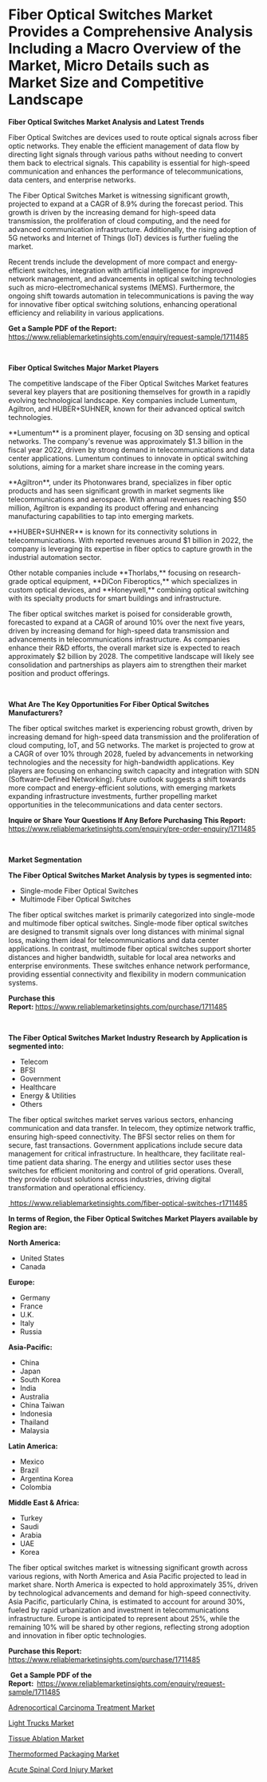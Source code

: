 <p><h1>Fiber Optical Switches Market Provides a Comprehensive Analysis Including a Macro Overview of the Market, Micro Details such as Market Size and Competitive Landscape</h1></p><p><strong>Fiber Optical Switches Market Analysis and Latest Trends</strong></p>
<p><p>Fiber Optical Switches are devices used to route optical signals across fiber optic networks. They enable the efficient management of data flow by directing light signals through various paths without needing to convert them back to electrical signals. This capability is essential for high-speed communication and enhances the performance of telecommunications, data centers, and enterprise networks.</p><p>The Fiber Optical Switches Market is witnessing significant growth, projected to expand at a CAGR of 8.9% during the forecast period. This growth is driven by the increasing demand for high-speed data transmission, the proliferation of cloud computing, and the need for advanced communication infrastructure. Additionally, the rising adoption of 5G networks and Internet of Things (IoT) devices is further fueling the market.</p><p>Recent trends include the development of more compact and energy-efficient switches, integration with artificial intelligence for improved network management, and advancements in optical switching technologies such as micro-electromechanical systems (MEMS). Furthermore, the ongoing shift towards automation in telecommunications is paving the way for innovative fiber optical switching solutions, enhancing operational efficiency and reliability in various applications.</p></p>
<p><strong>Get a Sample PDF of the Report:&nbsp;</strong> <a href="https://www.reliablemarketinsights.com/enquiry/request-sample/1711485?utm_campaign=1731&utm_medium=2&utm_source=Github&utm_content=ia&utm_term=22102024&utm_id=fiber-optical-switches">https://www.reliablemarketinsights.com/enquiry/request-sample/1711485</a></p>
<p>&nbsp;</p>
<p><strong>Fiber Optical Switches Major Market Players</strong></p>
<p><p>The competitive landscape of the Fiber Optical Switches Market features several key players that are positioning themselves for growth in a rapidly evolving technological landscape. Key companies include Lumentum, Agiltron, and HUBER+SUHNER, known for their advanced optical switch technologies.</p><p>**Lumentum** is a prominent player, focusing on 3D sensing and optical networks. The company's revenue was approximately $1.3 billion in the fiscal year 2022, driven by strong demand in telecommunications and data center applications. Lumentum continues to innovate in optical switching solutions, aiming for a market share increase in the coming years.</p><p>**Agiltron**, under its Photonwares brand, specializes in fiber optic products and has seen significant growth in market segments like telecommunications and aerospace. With annual revenues reaching $50 million, Agiltron is expanding its product offering and enhancing manufacturing capabilities to tap into emerging markets.</p><p>**HUBER+SUHNER** is known for its connectivity solutions in telecommunications. With reported revenues around $1 billion in 2022, the company is leveraging its expertise in fiber optics to capture growth in the industrial automation sector.</p><p>Other notable companies include **Thorlabs,** focusing on research-grade optical equipment, **DiCon Fiberoptics,** which specializes in custom optical devices, and **Honeywell,** combining optical switching with its specialty products for smart buildings and infrastructure.</p><p>The fiber optical switches market is poised for considerable growth, forecasted to expand at a CAGR of around 10% over the next five years, driven by increasing demand for high-speed data transmission and advancements in telecommunications infrastructure. As companies enhance their R&D efforts, the overall market size is expected to reach approximately $2 billion by 2028. The competitive landscape will likely see consolidation and partnerships as players aim to strengthen their market position and product offerings.</p></p>
<p>&nbsp;</p>
<p><strong>What Are The Key Opportunities For Fiber Optical Switches Manufacturers?</strong></p>
<p><p>The fiber optical switches market is experiencing robust growth, driven by increasing demand for high-speed data transmission and the proliferation of cloud computing, IoT, and 5G networks. The market is projected to grow at a CAGR of over 10% through 2028, fueled by advancements in networking technologies and the necessity for high-bandwidth applications. Key players are focusing on enhancing switch capacity and integration with SDN (Software-Defined Networking). Future outlook suggests a shift towards more compact and energy-efficient solutions, with emerging markets expanding infrastructure investments, further propelling market opportunities in the telecommunications and data center sectors.</p></p>
<p><strong>Inquire or Share Your Questions If Any Before Purchasing This Report:</strong> <a href="https://www.reliablemarketinsights.com/enquiry/pre-order-enquiry/1711485?utm_campaign=1731&utm_medium=2&utm_source=Github&utm_content=ia&utm_term=22102024&utm_id=fiber-optical-switches">https://www.reliablemarketinsights.com/enquiry/pre-order-enquiry/1711485</a></p>
<p>&nbsp;</p>
<p><strong>Market Segmentation</strong></p>
<p><strong>The Fiber Optical Switches Market Analysis by types is segmented into:</strong></p>
<p><ul><li>Single-mode Fiber Optical Switches</li><li>Multimode Fiber Optical Switches</li></ul></p>
<p><p>The fiber optical switches market is primarily categorized into single-mode and multimode fiber optical switches. Single-mode fiber optical switches are designed to transmit signals over long distances with minimal signal loss, making them ideal for telecommunications and data center applications. In contrast, multimode fiber optical switches support shorter distances and higher bandwidth, suitable for local area networks and enterprise environments. These switches enhance network performance, providing essential connectivity and flexibility in modern communication systems.</p></p>
<p><strong>Purchase this Report:&nbsp;</strong><a href="https://www.reliablemarketinsights.com/purchase/1711485?utm_campaign=1731&utm_medium=2&utm_source=Github&utm_content=ia&utm_term=22102024&utm_id=fiber-optical-switches">https://www.reliablemarketinsights.com/purchase/1711485</a></p>
<p>&nbsp;</p>
<p><strong>The Fiber Optical Switches Market Industry Research by Application is segmented into:</strong></p>
<p><ul><li>Telecom</li><li>BFSI</li><li>Government</li><li>Healthcare</li><li>Energy & Utilities</li><li>Others</li></ul></p>
<p><p>The fiber optical switches market serves various sectors, enhancing communication and data transfer. In telecom, they optimize network traffic, ensuring high-speed connectivity. The BFSI sector relies on them for secure, fast transactions. Government applications include secure data management for critical infrastructure. In healthcare, they facilitate real-time patient data sharing. The energy and utilities sector uses these switches for efficient monitoring and control of grid operations. Overall, they provide robust solutions across industries, driving digital transformation and operational efficiency.</p></p>
<p><a href="https://www.reliablemarketinsights.com/fiber-optical-switches-r1711485?utm_campaign=1731&utm_medium=2&utm_source=Github&utm_content=ia&utm_term=22102024&utm_id=fiber-optical-switches">&nbsp;https://www.reliablemarketinsights.com/fiber-optical-switches-r1711485</a></p>
<p><strong>In terms of Region, the Fiber Optical Switches Market Players available by Region are:</strong></p>
<p>
    <p> <strong> North America: </strong>
        <ul>
            <li>United States</li>
            <li>Canada</li>
        </ul>
        </p> 
    <p> <strong> Europe: </strong>
        <ul>
            <li>Germany</li>
            <li>France</li>
            <li>U.K.</li>
            <li>Italy</li>
            <li>Russia</li>
        </ul>
        </p> 
    <p> <strong> Asia-Pacific: </strong>
        <ul>
            <li>China</li>
            <li>Japan</li>
            <li>South Korea</li>
            <li>India</li>
            <li>Australia</li>
            <li>China Taiwan</li>
            <li>Indonesia</li>
            <li>Thailand</li>
            <li>Malaysia</li>
        </ul>
        </p> 
    <p> <strong> Latin America: </strong>
        <ul>
            <li>Mexico</li>
            <li>Brazil</li>
            <li>Argentina Korea</li>
            <li>Colombia</li>
        </ul>
        </p> 
    <p> <strong> Middle East & Africa: </strong>
        <ul>
            <li>Turkey</li>
            <li>Saudi</li>
            <li>Arabia</li>
            <li>UAE</li>
            <li>Korea</li>
        </ul>
    </p>
    </p>
<p><p>The fiber optical switches market is witnessing significant growth across various regions, with North America and Asia Pacific projected to lead in market share. North America is expected to hold approximately 35%, driven by technological advancements and demand for high-speed connectivity. Asia Pacific, particularly China, is estimated to account for around 30%, fueled by rapid urbanization and investment in telecommunications infrastructure. Europe is anticipated to represent about 25%, while the remaining 10% will be shared by other regions, reflecting strong adoption and innovation in fiber optic technologies.</p></p>
<p><strong>Purchase this Report: </strong><a href="https://www.reliablemarketinsights.com/purchase/1711485?utm_campaign=1731&utm_medium=2&utm_source=Github&utm_content=ia&utm_term=22102024&utm_id=fiber-optical-switches">https://www.reliablemarketinsights.com/purchase/1711485</a></p>
<p>&nbsp;<strong>Get a Sample PDF of the Report:&nbsp;&nbsp;</strong><a href="https://www.reliablemarketinsights.com/enquiry/request-sample/1711485?utm_campaign=1731&utm_medium=2&utm_source=Github&utm_content=ia&utm_term=22102024&utm_id=fiber-optical-switches">https://www.reliablemarketinsights.com/enquiry/request-sample/1711485</a></p>
<p><strong></strong></p>
<p><p><a href="https://www.linkedin.com/pulse/global-adrenocortical-carcinoma-treatment-market-pulse-trends-cwobf?utm_campaign=1731&utm_medium=2&utm_source=Github&utm_content=ia&utm_term=22102024&utm_id=fiber-optical-switches">Adrenocortical Carcinoma Treatment Market</a></p><p><a href="https://github.com/MarilynDouglas476/Market-Research-Report-List-1/blob/main/light-trucks-market.md?utm_campaign=1731&utm_medium=2&utm_source=Github&utm_content=ia&utm_term=22102024&utm_id=fiber-optical-switches">Light Trucks Market</a></p><p><a href="https://www.linkedin.com/pulse/tissue-ablation-market-size-share-analysis-growth-trends-3kdae?utm_campaign=1731&utm_medium=2&utm_source=Github&utm_content=ia&utm_term=22102024&utm_id=fiber-optical-switches">Tissue Ablation Market</a></p><p><a href="https://www.linkedin.com/pulse/comprehensive-thermoformed-packaging-market-report-regional-yaeze?utm_campaign=1731&utm_medium=2&utm_source=Github&utm_content=ia&utm_term=22102024&utm_id=fiber-optical-switches">Thermoformed Packaging Market</a></p><p><a href="https://www.linkedin.com/pulse/acute-spinal-cord-injury-market-size-share-analysis-growth-ueerf?utm_campaign=1731&utm_medium=2&utm_source=Github&utm_content=ia&utm_term=22102024&utm_id=fiber-optical-switches">Acute Spinal Cord Injury Market</a></p></p>